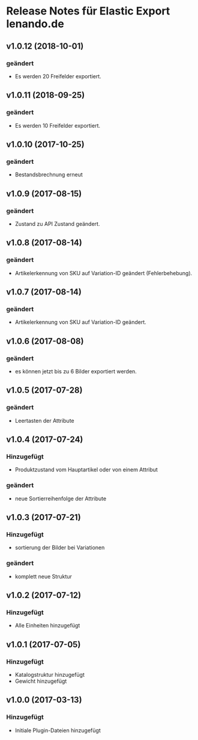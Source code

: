 # Release Notes für Elastic Export lenando.de

## v1.0.12 (2018-10-01)
### geändert
- Es werden 20 Freifelder exportiert.

## v1.0.11 (2018-09-25)
### geändert
- Es werden 10 Freifelder exportiert.

## v1.0.10 (2017-10-25)
### geändert
- Bestandsbrechnung erneut

## v1.0.9 (2017-08-15)
### geändert
- Zustand zu API Zustand geändert.

## v1.0.8 (2017-08-14)
### geändert
- Artikelerkennung von SKU auf Variation-ID geändert (Fehlerbehebung).

## v1.0.7 (2017-08-14)
### geändert
- Artikelerkennung von SKU auf Variation-ID geändert.

## v1.0.6 (2017-08-08)
### geändert
- es können jetzt bis zu 6 Bilder exportiert werden.

## v1.0.5 (2017-07-28)
### geändert
- Leertasten der Attribute

## v1.0.4 (2017-07-24)

### Hinzugefügt
- Produktzustand vom Hauptartikel oder von einem Attribut

### geändert
- neue Sortierreihenfolge der Attribute

## v1.0.3 (2017-07-21)

### Hinzugefügt
- sortierung der Bilder bei Variationen

### geändert
- komplett neue Struktur

## v1.0.2 (2017-07-12)

### Hinzugefügt
- Alle Einheiten hinzugefügt

## v1.0.1 (2017-07-05)

### Hinzugefügt
- Katalogstruktur hinzugefügt
- Gewicht hinzugefügt

## v1.0.0 (2017-03-13)

### Hinzugefügt
- Initiale Plugin-Dateien hinzugefügt
